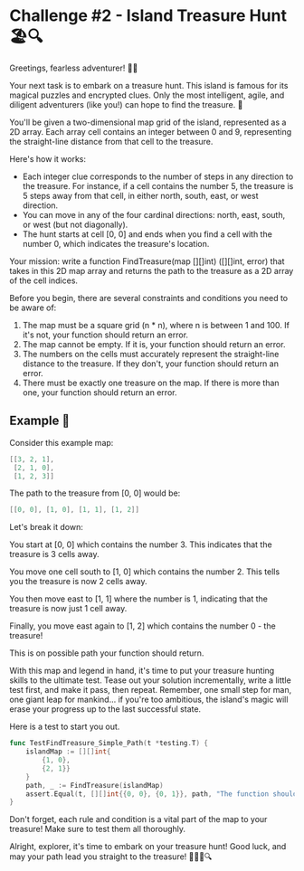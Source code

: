# Challenge #2 - Island Treasure Hunt 🏖️🔍

Greetings, fearless adventurer! 🏴‍☠️

Your next task is to embark on a treasure hunt. This island is famous for its magical puzzles and encrypted clues. Only the most intelligent, agile, and diligent adventurers (like you!) can hope to find the treasure. 💎

You'll be given a two-dimensional map grid of the island, represented as a 2D array. Each array cell contains an integer between 0 and 9, representing the straight-line distance from that cell to the treasure.

Here's how it works:

- Each integer clue corresponds to the number of steps in any direction to the treasure. For instance, if a cell contains the number 5, the treasure is 5 steps away from that cell, in either north, south, east, or west direction.
- You can move in any of the four cardinal directions: north, east, south, or west (but not diagonally).
- The hunt starts at cell [0, 0] and ends when you find a cell with the number 0, which indicates the treasure's location.

Your mission: write a function FindTreasure(map [][]int) ([][]int, error) that takes in this 2D map array and returns the path to the treasure as a 2D array of the cell indices.

Before you begin, there are several constraints and conditions you need to be aware of:

1. The map must be a square grid (n * n), where n is between 1 and 100. If it's not, your function should return an error.
2. The map cannot be empty. If it is, your function should return an error.
3. The numbers on the cells must accurately represent the straight-line distance to the treasure. If they don't, your function should return an error.
4. There must be exactly one treasure on the map. If there is more than one, your function should return an error.

## Example 📝

Consider this example map:

```go
[[3, 2, 1],
 [2, 1, 0],
 [1, 2, 3]]
```

The path to the treasure from [0, 0] would be:

```go
[[0, 0], [1, 0], [1, 1], [1, 2]]
```

Let's break it down:

You start at [0, 0] which contains the number 3. This indicates that the treasure is 3 cells away.

You move one cell south to [1, 0] which contains the number 2. This tells you the treasure is now 2 cells away.

You then move east to [1, 1] where the number is 1, indicating that the treasure is now just 1 cell away.

Finally, you move east again to [1, 2] which contains the number 0 - the treasure!

This is on possible path your function should return.

With this map and legend in hand, it's time to put your treasure hunting skills to the ultimate test. Tease out your solution incrementally, write a little test first, and make it pass, then repeat. Remember, one small step for man, one giant leap for mankind... if you're too ambitious, the island's magic will erase your progress up to the last successful state.

Here is a test to start you out.

```go
func TestFindTreasure_Simple_Path(t *testing.T) {
	islandMap := [][]int{
        {1, 0}, 
        {2, 1}}
    }
	path, _ := FindTreasure(islandMap)
	assert.Equal(t, [][]int{{0, 0}, {0, 1}}, path, "The function should return a correct path to the treasure")
}
```

Don't forget, each rule and condition is a vital part of the map to your treasure! Make sure to test them all thoroughly.

Alright, explorer, it's time to embark on your treasure hunt! Good luck, and may your path lead you straight to the treasure! 🌴🏴‍☠️🔍